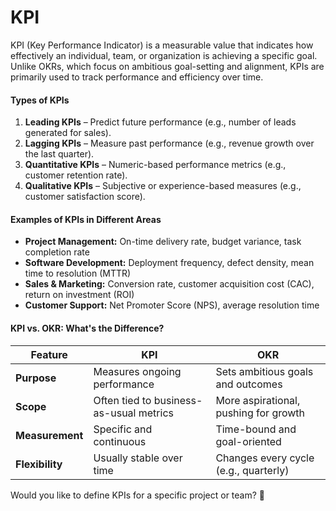 # KPI

KPI (Key Performance Indicator) is a measurable value that indicates how effectively an individual, team, or organization is achieving a specific goal. Unlike OKRs, which focus on ambitious goal-setting and alignment, KPIs are primarily used to track performance and efficiency over time.

#### **Types of KPIs**

1. **Leading KPIs** – Predict future performance (e.g., number of leads generated for sales).
2. **Lagging KPIs** – Measure past performance (e.g., revenue growth over the last quarter).
3. **Quantitative KPIs** – Numeric-based performance metrics (e.g., customer retention rate).
4. **Qualitative KPIs** – Subjective or experience-based measures (e.g., customer satisfaction score).

#### **Examples of KPIs in Different Areas**

* **Project Management:** On-time delivery rate, budget variance, task completion rate
* **Software Development:** Deployment frequency, defect density, mean time to resolution (MTTR)
* **Sales & Marketing:** Conversion rate, customer acquisition cost (CAC), return on investment (ROI)
* **Customer Support:** Net Promoter Score (NPS), average resolution time

#### **KPI vs. OKR: What's the Difference?**

| Feature         | KPI                                     | OKR                                   |
| --------------- | --------------------------------------- | ------------------------------------- |
| **Purpose**     | Measures ongoing performance            | Sets ambitious goals and outcomes     |
| **Scope**       | Often tied to business-as-usual metrics | More aspirational, pushing for growth |
| **Measurement** | Specific and continuous                 | Time-bound and goal-oriented          |
| **Flexibility** | Usually stable over time                | Changes every cycle (e.g., quarterly) |

Would you like to define KPIs for a specific project or team? 🚀
